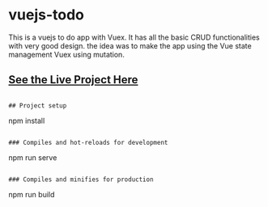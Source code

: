 # vuejs-todo



This is a vuejs to do app with Vuex. It has all the basic CRUD
functionalities with very good design. the idea was to make the app
using the Vue state management Vuex using mutation.


## [See the Live Project Here](https://vuejs-todo.netlify.com)
```

## Project setup
```
npm install
```

### Compiles and hot-reloads for development
```
npm run serve
```

### Compiles and minifies for production
```
npm run build
```
